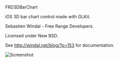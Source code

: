 FRD3DBarChart

iOS 3D bar chart control made with GLKit.

Sebastien Windal - Free Range Developers.

Licensed under New BSD.

See http://windal.net/blog/?p=153 for documentation.

![Screenshot](FRD3DBarChart/raw/master/screenshot2.png) 


